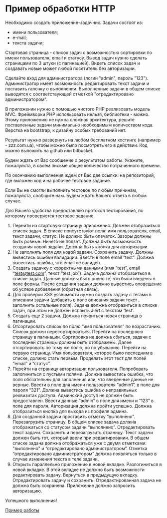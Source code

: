 # Пример обработки HTTP

Необходимо создать приложение-задачник.
Задачи состоят из:
- имени пользователя;
- е-mail;
- текста задачи;
 
Стартовая страница - список задач с возможностью сортировки по имени пользователя, email и статусу. 
Вывод задач нужно сделать страницами по 3 штуки (с пагинацией). 
Видеть список задач и создавать новые может любой посетитель без авторизации.
 
Сделайте вход для администратора (логин "admin", пароль "123"). 
Администратор имеет возможность редактировать текст задачи и поставить галочку о выполнении. 
Выполненные задачи в общем списке выводятся с соответствующей отметкой "отредактировано администратором".
 
В приложении нужно с помощью чистого PHP реализовать модель MVC. Фреймворки PHP использовать нельзя, библиотеки - можно. 
Этому приложению не нужна сложная архитектура, решите поставленные задачи минимально необходимым количеством кода. 
Верстка на bootstrap, к дизайну особых требований нет.
 
Результат нужно развернуть на любом бесплатном хостинге (например - zzz.com.ua), чтобы можно было посмотреть его 
в действии. Код можно выложить на github или bitbucket.
 
Будем ждать от Вас сообщение с результатом работы. Укажите, пожалуйста, в своём письме общее количество 
потраченного времени.
 
По окончанию выполнения ждем от Вас две ссылки: на репозиторий, где выложен код и на рабочее тестовое задание.
 
Если Вы не смогли выполнить тестовое по любым причинам, пожалуйста, сообщите нам. Будем ждать Вашего ответа в 
любом случае.
 
Для Вашего удобства предоставляю протокол тестирования, по которому проверяется тестовое задание.
1. Перейти на стартовую страницу приложения. 
    Должен отобразиться список задач. 
    В списке присутствуют поля: имя пользователя, email, текст задачи, статус. 
    Не должно быть опечаток. 
    Зазоры должны быть ровные. 
    Ничего не ползет. 
    Должна быть возможность создания новой задачи. 
    Должна быть кнопка для авторизации.
2. Не заполнять поля для новой задачи. 
    Сохранить задачу. 
    Должны вывестись ошибки валидации. 
    Ввести в поле email “test”. 
    Должна вывестись ошибка, что email не валиден.
3. Создать задачку с корректными данными (имя “test”, email “test@test.com”, текст “test job”). 
    Задача должна отобразиться в списке задач. 
    Данные должны быть ровно те, что были введены в поле формы. 
    После создания задачи должно вывестись оповещение об успехе добавления (обратная связь).
4. Для проверки XSS уязвимости нужно создать задачу с тегами в описании задачи 
    (добавить в поле описания задачи текст <script>alert(‘test’);</script>, заполнить остальные поля). 
    Задача должна отобразиться в списке задач, при этом не должен всплыть alert c текстом ‘test’.
5. Создать еще 2 задачи. Должна появиться новая страница в пагинации.
6. Отсортировать список по полю “имя пользователя” по возрастанию. 
    Список должен пересортироваться. 
    Перейти на последнюю страницу в пагинации. 
    Сортировка не должна сбиться, задачи с последней страницы должны быть отображены. 
    Далее отсортировать по тому же полю, но по убыванию. 
    Перейти на первую страницу. 
    Имя пользователя, которое было последним в списке, должно стать первым. 
    Проделать этот тест для полей “email” и “статус”.
7. Перейти на страницу авторизации пользователя. 
    Попробовать залогиниться с пустыми полями. 
    Должна вывестись ошибка, что поля обязательны для заполнения или, что введенные данные не верные. 
    Ввести в поле для имени пользователя “admin1”, в поле для пароля “321”. 
    Должна вывестись ошибка о неправильных реквизитах доступа. 
    Админский доступ не должен быть предоставлен. 
    Ввести данные “admin” в поле для имени и “123” в поле для пароля. 
    Авторизация должна пройти успешно. Должна отобразиться кнопка для выхода из профиля админа.
8. Для созданной задачи проставить отметку “выполнено”. Перезагрузить страницу. 
    В общем списке задача должна отображаться со статусом задачи “выполнено”.
    Отредактировать текст задачи. Сохранить и перезагрузить страницу. 
    Текст задачи должен быть тот, который ввели при редактировании. 
    В общем списке задача должна отображаться уже с двумя отметками: "выполнено" и “отредактировано администратором”. 
    Отметка “отредактировано администратором” должна появляться только в случае изменения текста в теле задачи.
9. Открыть параллельно приложение в новой вкладке. 
    Разлогиниться в новой вкладке. 
    В этой вкладке не должно быть возможности редактировать задачу. 
    Вернуться в предыдущую вкладку. Отредактировать задачу и сохранить. 
    Отредактированная задача не должна быть сохранена. 
    Приложение должно запросить авторизацию.
 
Успешного выполнения!

[Пример работы](http://tw7.itmywork.com/)
